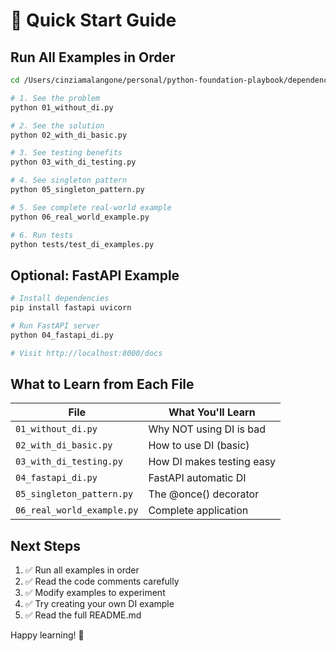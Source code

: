 # 🚀 Quick Start Guide

## Run All Examples in Order

```bash
cd /Users/cinziamalangone/personal/python-foundation-playbook/dependency-injection

# 1. See the problem
python 01_without_di.py

# 2. See the solution
python 02_with_di_basic.py

# 3. See testing benefits
python 03_with_di_testing.py

# 4. See singleton pattern
python 05_singleton_pattern.py

# 5. See complete real-world example
python 06_real_world_example.py

# 6. Run tests
python tests/test_di_examples.py
```

## Optional: FastAPI Example

```bash
# Install dependencies
pip install fastapi uvicorn

# Run FastAPI server
python 04_fastapi_di.py

# Visit http://localhost:8000/docs
```

## What to Learn from Each File

| File | What You'll Learn |
|------|------------------|
| `01_without_di.py` | Why NOT using DI is bad |
| `02_with_di_basic.py` | How to use DI (basic) |
| `03_with_di_testing.py` | How DI makes testing easy |
| `04_fastapi_di.py` | FastAPI automatic DI |
| `05_singleton_pattern.py` | The @once() decorator |
| `06_real_world_example.py` | Complete application |

## Next Steps

1. ✅ Run all examples in order
2. ✅ Read the code comments carefully
3. ✅ Modify examples to experiment
4. ✅ Try creating your own DI example
5. ✅ Read the full README.md

Happy learning! 🎉
